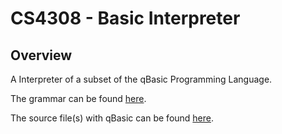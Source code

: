# CS4308 - Basic Interpreter

## Overview
A Interpreter of a subset of the qBasic Programming Language.

The grammar can be found [here](docs/grammar.txt).

The source file(s) with qBasic can be found [here](source_files).
